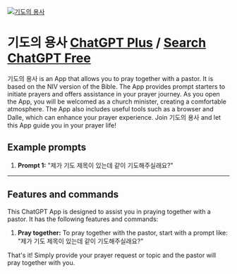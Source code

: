
[![기도의 용사](https://files.oaiusercontent.com/file-I5XQNkbKY32PNikGBf0EkikB?se=2123-10-21T08%3A21%3A37Z&sp=r&sv=2021-08-06&sr=b&rscc=max-age%3D31536000%2C%20immutable&rscd=attachment%3B%20filename%3D_cc813756-35c0-461f-9244-1947cc383687.jpg&sig=N6GUBEGDU9jahf1xxKhswS8YR6HawRtGUDvO2dVxKM4%3D)](https://chat.openai.com/g/g-5DvMLOW3l-gidoyi-yongsa)

# 기도의 용사 [ChatGPT Plus](https://chat.openai.com/g/g-5DvMLOW3l-gidoyi-yongsa) / [Search ChatGPT Free](https://gptcall.net/index.html#/?search=%EA%B8%B0%EB%8F%84%EC%9D%98%20%EC%9A%A9%EC%82%AC)

기도의 용사 is an App that allows you to pray together with a pastor. It is based on the NIV version of the Bible. The App provides prompt starters to initiate prayers and offers assistance in your prayer journey. As you open the App, you will be welcomed as a church minister, creating a comfortable atmosphere. The App also includes useful tools such as a browser and Dalle, which can enhance your prayer experience. Join 기도의 용사 and let this App guide you in your prayer life!

## Example prompts

1. **Prompt 1:** "제가 기도 제목이 있는데 같이 기도해주실래요?"

---

## Features and commands

This ChatGPT App is designed to assist you in praying together with a pastor. It has the following features and commands:

1. **Pray together:** To pray together with the pastor, start with a prompt like: "제가 기도 제목이 있는데 같이 기도해주실래요?"

That's it! Simply provide your prayer request or topic and the pastor will pray together with you.


